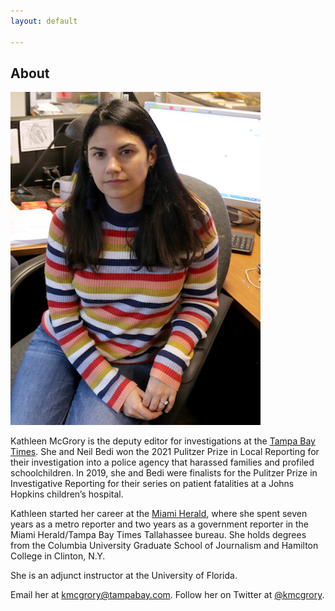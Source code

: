 ```yaml
---
layout: default

---
```


## About

<img class="right" src="img/mcgrory.jpg"/>

Kathleen McGrory is the deputy editor for investigations at the [Tampa Bay Times](http://tampabay.com). She and Neil Bedi won the 2021 Pulitzer Prize in Local Reporting for their investigation into a police agency that harassed families and profiled schoolchildren. In 2019, she and Bedi were finalists for the Pulitzer Prize in Investigative Reporting for their series on patient fatalities at a Johns Hopkins children’s hospital.

Kathleen started her career at the [Miami Herald](http://miamiherald.com), where she spent seven years as a metro reporter and two years as a government reporter in the Miami Herald/Tampa Bay Times Tallahassee bureau. She holds degrees from the Columbia University Graduate School of Journalism and Hamilton College in Clinton, N.Y.

She is an adjunct instructor at the University of Florida.

Email her at [kmcgrory@tampabay.com](mailto:kmcgrory@tampabay.com). Follow her on Twitter at [@kmcgrory](http://twitter.com/kmcgrory).